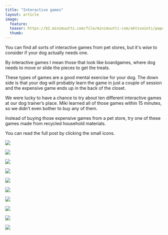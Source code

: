 ```yaml
---
title: "Interactive games"
layout: article
image:
  feature:
  teaser: https://b2.minimuutti.com/file/minimuutti-com/aktivointi/paperikuplat/DS04272_-245px.jpg
  thumb:
---
```


You can find all sorts of interactive games from pet stores, but it's wise to consider if your dog actually needs one.

By interactive games I mean those that look like boardgames, where dog needs to move or slide the pieces to get the treats.

These types of games are a good mental exercise for your dog. The down side is that your dog will probably learn the game in just a couple of session and the expensive game ends up in the back of the closet.

We were lucky to have a chance to try about ten different interactive games at our dog trainer’s place. Miki learned all of those games within 15 minutes, so we didn’t even bother to buy any of them.

Instead of buying those expensive games from a pet store, try one of these games made from recycled household materials.

You can read the full post by clicking the small icons.

[![](https://b2.minimuutti.com/file/minimuutti-com/aktivointi/flippailu/DS060441-245px.jpg)](/en/brain-games/flippin-it/)

[![](https://b2.minimuutti.com/file/minimuutti-com/aktivointi/kiekon-pyoritys/DSC57855-245px.jpg)](/en/brain-games/spin-the-disk/)

[![](https://b2.minimuutti.com/file/minimuutti-com/aktivointi/koydenveto/DSC55402-245px.jpg)](/en/brain-games/tug-of-war/)

[![](https://b2.minimuutti.com/file/minimuutti-com/aktivointi/kurkkaa-koloon/DSC34707-245px.jpg)](/en/brain-games/peek-a-hole/)

[![](https://b2.minimuutti.com/file/minimuutti-com/aktivointi/levysoittimet/DSC54548-245px.jpg)](/en/brain-games/turntables/)

[![](https://b2.minimuutti.com/file/minimuutti-com/aktivointi/muki-tuubissa/DSC56649-245px.jpg)](/en/brain-games/cup-in-the-tube/)

[![](https://b2.minimuutti.com/file/minimuutti-com/aktivointi/paperikuplat/DS04272_-245px.jpg)](/en/brain-games/reversed-muffin-tray/)

[![](https://b2.minimuutti.com/file/minimuutti-com/aktivointi/putoilevat-namit/DSC51366-245px.jpg)](/en/brain-games/falling-treats/)

[![](https://b2.minimuutti.com/file/minimuutti-com/aktivointi/onginta/DS15029-245px.jpg)](/en/brain-games/gone-fishin/)

[![](https://b2.minimuutti.com/file/minimuutti-com/aktivointi/tuubin-pyoritys/DS23531-245px.jpg)](/en/brain-games/high-roller/)
